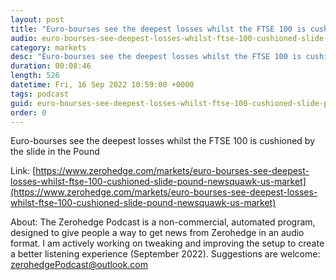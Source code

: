 ```yaml
---
layout: post
title: "Euro-bourses see the deepest losses whilst the FTSE 100 is cushioned by the slide in the Pound - Newsquawk US Market Open"
audio: euro-bourses-see-deepest-losses-whilst-ftse-100-cushioned-slide-pound-newsquawk-us-market-0
category: markets
desc: "Euro-bourses see the deepest losses whilst the FTSE 100 is cushioned by the slide in the Pound"
duration: 00:08:46
length: 526
datetime: Fri, 16 Sep 2022 10:59:00 +0000
tags: podcast
guid: euro-bourses-see-deepest-losses-whilst-ftse-100-cushioned-slide-pound-newsquawk-us-market-0
order: 0
---
```

Euro-bourses see the deepest losses whilst the FTSE 100 is cushioned by the slide in the Pound

Link: [https://www.zerohedge.com/markets/euro-bourses-see-deepest-losses-whilst-ftse-100-cushioned-slide-pound-newsquawk-us-market](https://www.zerohedge.com/markets/euro-bourses-see-deepest-losses-whilst-ftse-100-cushioned-slide-pound-newsquawk-us-market)

About: The Zerohedge Podcast is a non-commercial, automated program, designed to give people a way to get news from Zerohedge in an audio format.  I am actively working on tweaking and improving the setup to create a better listening experience (September 2022).  Suggestions are welcome: [zerohedgePodcast@outlook.com](mailto:zerohedgePodcast@outlook.com)